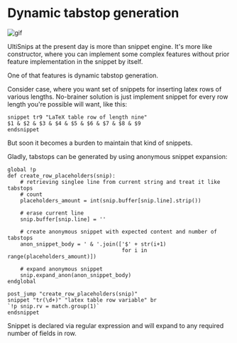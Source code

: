# Dynamic tabstop generation

![gif](https://raw.githubusercontent.com/SirVer/ultisnips/master/doc/examples/tabstop-generation/demo.gif)

UltiSnips at the present day is more than snippet engine. It's more like
constructor, where you can implement some complex features without prior
feature implementation in the snippet by itself.

One of that features is dynamic tabstop generation.

Consider case, where you want set of snippets for inserting latex rows of
various lengths. No-brainer solution is just implement snippet for every
row length you're possible will want, like this:

```
snippet tr9 "LaTeX table row of length nine"
$1 & $2 & $3 & $4 & $5 & $6 & $7 & $8 & $9
endsnippet
```

But soon it becomes a burden to maintain that kind of snippets.

Gladly, tabstops can be generated by using anonymous snippet expansion:

```
global !p
def create_row_placeholders(snip):
    # retrieving singlee line from current string and treat it like tabstops
    # count
    placeholders_amount = int(snip.buffer[snip.line].strip())

    # erase current line
    snip.buffer[snip.line] = ''

    # create anonymous snippet with expected content and number of tabstops
    anon_snippet_body = ' & '.join(['$' + str(i+1)
                                    for i in range(placeholders_amount)])

    # expand anonymous snippet
    snip.expand_anon(anon_snippet_body)
endglobal

post_jump "create_row_placeholders(snip)"
snippet "tr(\d+)" "latex table row variable" br
`!p snip.rv = match.group(1)`
endsnippet
```

Snippet is declared via regular expression and will expand to any required
number of fields in row.
